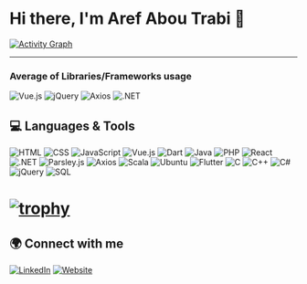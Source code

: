 # Hi there, I'm Aref Abou Trabi 👋
[![Activity Graph](https://github-readme-activity-graph.vercel.app/graph?username=aref-abt&theme=react-dark)](https://github.com/ashutosh00710/github-readme-activity-graph)


---
### Average of Libraries/Frameworks usage
![Vue.js](https://img.shields.io/badge/Vue.js-67%25-000000?style=for-the-badge&logo=vue.js&logoColor=green&label=Vue.js&logoWidth=40&color=greenk&labelColor=black)
![jQuery](https://img.shields.io/badge/jQuery-13%25-000000?style=for-the-badge&logo=jquery&logoColor=green&label=jQuery&logoWidth=40&color=greenk&labelColor=black)
![Axios](https://img.shields.io/badge/Axios-11%25-000000?style=for-the-badge&logo=axios&logoColor=green&label=Axios&logoWidth=40&color=greenk&labelColor=black)
![.NET](https://img.shields.io/badge/.NET-9%25-000000?style=for-the-badge&logo=dotnet&logoColor=green&label=.NET&logoWidth=40&color=greenk&labelColor=black)


## 💻 **Languages & Tools**  
![HTML](https://img.shields.io/badge/HTML5-E34F26?style=for-the-badge&logo=html5&logoColor=white)
![CSS](https://img.shields.io/badge/CSS3-1572B6?style=for-the-badge&logo=css3&logoColor=white)
![JavaScript](https://img.shields.io/badge/JavaScript-F7DF1E?style=for-the-badge&logo=javascript&logoColor=black)
![Vue.js](https://img.shields.io/badge/Vue.js-4FC08D?style=for-the-badge&logo=vue.js&logoColor=white)
![Dart](https://img.shields.io/badge/Dart-0175C2?style=for-the-badge&logo=dart&logoColor=white)
![Java](https://img.shields.io/badge/Java-007396?style=for-the-badge&logo=java&logoColor=white)
![PHP](https://img.shields.io/badge/PHP-777BB4?style=for-the-badge&logo=php&logoColor=white)
![React](https://img.shields.io/badge/React-61DAFB?style=for-the-badge&logo=react&logoColor=white)
![.NET](https://img.shields.io/badge/.NET-512BD4?style=for-the-badge&logo=dotnet&logoColor=white)
![Parsley.js](https://img.shields.io/badge/Parsley.js-1BC46B?style=for-the-badge&logo=parsley&logoColor=white)
![Axios](https://img.shields.io/badge/Axios-5A29E4?style=for-the-badge&logo=axios&logoColor=white)
![Scala](https://img.shields.io/badge/Scala-DC322F?style=for-the-badge&logo=scala&logoColor=white)
![Ubuntu](https://img.shields.io/badge/Ubuntu-E95420?style=for-the-badge&logo=ubuntu&logoColor=white)
![Flutter](https://img.shields.io/badge/Flutter-02569B?style=for-the-badge&logo=flutter&logoColor=white)
![C](https://img.shields.io/badge/C-00599C?style=for-the-badge&logo=c&logoColor=white)
![C++](https://img.shields.io/badge/C%2B%2B-00599C?style=for-the-badge&logo=c%2B%2B&logoColor=white)
![C#](https://img.shields.io/badge/C%23-239120?style=for-the-badge&logo=c-sharp&logoColor=white)
![jQuery](https://img.shields.io/badge/jQuery-0769AD?style=for-the-badge&logo=jquery&logoColor=white)
![SQL](https://img.shields.io/badge/SQL-4479A1?style=for-the-badge&logo=postgresql&logoColor=white)


# [![trophy](https://github-profile-trophy.vercel.app/?username=aref-abt&rank=S,AAA,AA,A&theme=gruvbox)](https://github.com/ryo-ma/github-profile-trophy)


## 🌍 **Connect with me**  
[![LinkedIn](https://img.shields.io/badge/LinkedIn-0A66C2?style=for-the-badge&logo=linkedin&logoColor=white)](https://www.linkedin.com/in/aref-abou-trabi-6a73aa181/)
[![Website](https://img.shields.io/badge/Website-4285F4?style=for-the-badge&logo=google-chrome&logoColor=white)](https://www.devitty.com)
